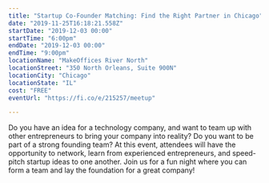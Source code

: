 ```yaml
---
title: "Startup Co-Founder Matching: Find the Right Partner in Chicago"
date: "2019-11-25T16:18:21.558Z"
startDate: "2019-12-03 00:00"
startTime: "6:00pm"
endDate: "2019-12-03 00:00"
endTime: "9:00pm"
locationName: "MakeOffices River North"
locationStreet: "350 North Orleans, Suite 900N"
locationCity: "Chicago"
locationState: "IL"
cost: "FREE"
eventUrl: "https://fi.co/e/215257/meetup"

---
```


Do you have an idea for a technology company, and want to team up with other entrepreneurs to bring your company into reality? Do you want to be part of a strong founding team? At this event, attendees will have the opportunity to network, learn from experienced entrepreneurs, and speed-pitch startup ideas to one another. Join us for a fun night where you can form a team and lay the foundation for a great company!

